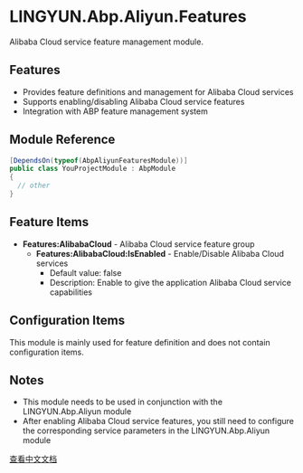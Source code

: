 # LINGYUN.Abp.Aliyun.Features

Alibaba Cloud service feature management module.

## Features

* Provides feature definitions and management for Alibaba Cloud services
* Supports enabling/disabling Alibaba Cloud service features
* Integration with ABP feature management system

## Module Reference

```csharp
[DependsOn(typeof(AbpAliyunFeaturesModule))]
public class YouProjectModule : AbpModule
{
  // other
}
```

## Feature Items

* **Features:AlibabaCloud** - Alibaba Cloud service feature group
  * **Features:AlibabaCloud:IsEnabled** - Enable/Disable Alibaba Cloud services
    * Default value: false
    * Description: Enable to give the application Alibaba Cloud service capabilities

## Configuration Items

This module is mainly used for feature definition and does not contain configuration items.

## Notes

* This module needs to be used in conjunction with the LINGYUN.Abp.Aliyun module
* After enabling Alibaba Cloud service features, you still need to configure the corresponding service parameters in the LINGYUN.Abp.Aliyun module

[查看中文文档](README.md)
